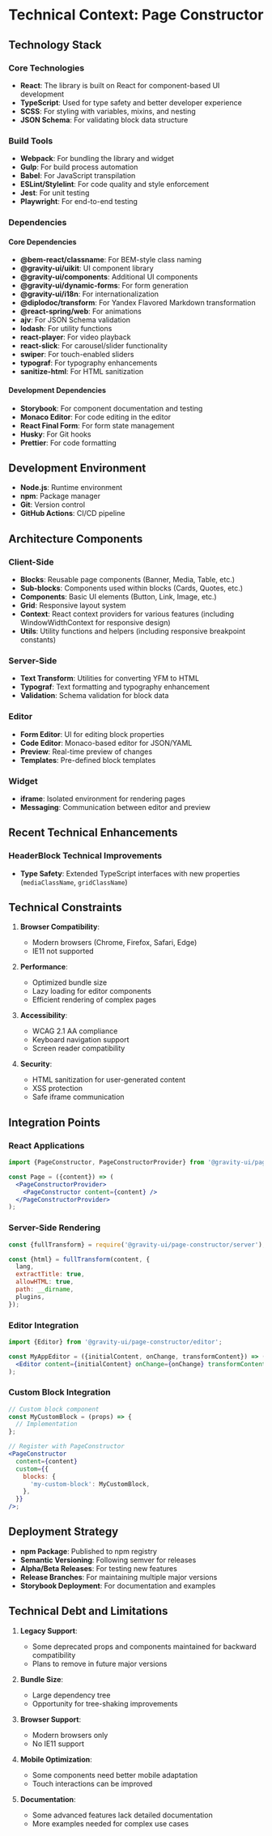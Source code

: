 # Technical Context: Page Constructor

## Technology Stack

### Core Technologies

- **React**: The library is built on React for component-based UI development
- **TypeScript**: Used for type safety and better developer experience
- **SCSS**: For styling with variables, mixins, and nesting
- **JSON Schema**: For validating block data structure

### Build Tools

- **Webpack**: For bundling the library and widget
- **Gulp**: For build process automation
- **Babel**: For JavaScript transpilation
- **ESLint/Stylelint**: For code quality and style enforcement
- **Jest**: For unit testing
- **Playwright**: For end-to-end testing

### Dependencies

#### Core Dependencies

- **@bem-react/classname**: For BEM-style class naming
- **@gravity-ui/uikit**: UI component library
- **@gravity-ui/components**: Additional UI components
- **@gravity-ui/dynamic-forms**: For form generation
- **@gravity-ui/i18n**: For internationalization
- **@diplodoc/transform**: For Yandex Flavored Markdown transformation
- **@react-spring/web**: For animations
- **ajv**: For JSON Schema validation
- **lodash**: For utility functions
- **react-player**: For video playback
- **react-slick**: For carousel/slider functionality
- **swiper**: For touch-enabled sliders
- **typograf**: For typography enhancements
- **sanitize-html**: For HTML sanitization

#### Development Dependencies

- **Storybook**: For component documentation and testing
- **Monaco Editor**: For code editing in the editor
- **React Final Form**: For form state management
- **Husky**: For Git hooks
- **Prettier**: For code formatting

## Development Environment

- **Node.js**: Runtime environment
- **npm**: Package manager
- **Git**: Version control
- **GitHub Actions**: CI/CD pipeline

## Architecture Components

### Client-Side

- **Blocks**: Reusable page components (Banner, Media, Table, etc.)
- **Sub-blocks**: Components used within blocks (Cards, Quotes, etc.)
- **Components**: Basic UI elements (Button, Link, Image, etc.)
- **Grid**: Responsive layout system
- **Context**: React context providers for various features (including WindowWidthContext for responsive design)
- **Utils**: Utility functions and helpers (including responsive breakpoint constants)

### Server-Side

- **Text Transform**: Utilities for converting YFM to HTML
- **Typograf**: Text formatting and typography enhancement
- **Validation**: Schema validation for block data

### Editor

- **Form Editor**: UI for editing block properties
- **Code Editor**: Monaco-based editor for JSON/YAML
- **Preview**: Real-time preview of changes
- **Templates**: Pre-defined block templates

### Widget

- **iframe**: Isolated environment for rendering pages
- **Messaging**: Communication between editor and preview

## Recent Technical Enhancements

### HeaderBlock Technical Improvements

- **Type Safety**: Extended TypeScript interfaces with new properties (`mediaClassName`, `gridClassName`)

## Technical Constraints

1. **Browser Compatibility**:

   - Modern browsers (Chrome, Firefox, Safari, Edge)
   - IE11 not supported

2. **Performance**:

   - Optimized bundle size
   - Lazy loading for editor components
   - Efficient rendering of complex pages

3. **Accessibility**:

   - WCAG 2.1 AA compliance
   - Keyboard navigation support
   - Screen reader compatibility

4. **Security**:
   - HTML sanitization for user-generated content
   - XSS protection
   - Safe iframe communication

## Integration Points

### React Applications

```jsx
import {PageConstructor, PageConstructorProvider} from '@gravity-ui/page-constructor';

const Page = ({content}) => (
  <PageConstructorProvider>
    <PageConstructor content={content} />
  </PageConstructorProvider>
);
```

### Server-Side Rendering

```javascript
const {fullTransform} = require('@gravity-ui/page-constructor/server');

const {html} = fullTransform(content, {
  lang,
  extractTitle: true,
  allowHTML: true,
  path: __dirname,
  plugins,
});
```

### Editor Integration

```jsx
import {Editor} from '@gravity-ui/page-constructor/editor';

const MyAppEditor = ({initialContent, onChange, transformContent}) => (
  <Editor content={initialContent} onChange={onChange} transformContent={transformContent} />
);
```

### Custom Block Integration

```jsx
// Custom block component
const MyCustomBlock = (props) => {
  // Implementation
};

// Register with PageConstructor
<PageConstructor
  content={content}
  custom={{
    blocks: {
      'my-custom-block': MyCustomBlock,
    },
  }}
/>;
```

## Deployment Strategy

- **npm Package**: Published to npm registry
- **Semantic Versioning**: Following semver for releases
- **Alpha/Beta Releases**: For testing new features
- **Release Branches**: For maintaining multiple major versions
- **Storybook Deployment**: For documentation and examples

## Technical Debt and Limitations

1. **Legacy Support**:

   - Some deprecated props and components maintained for backward compatibility
   - Plans to remove in future major versions

2. **Bundle Size**:

   - Large dependency tree
   - Opportunity for tree-shaking improvements

3. **Browser Support**:

   - Modern browsers only
   - No IE11 support

4. **Mobile Optimization**:

   - Some components need better mobile adaptation
   - Touch interactions can be improved

5. **Documentation**:
   - Some advanced features lack detailed documentation
   - More examples needed for complex use cases
